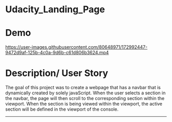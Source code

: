 # Udacity_Landing_Page


# Demo



https://user-images.githubusercontent.com/80648971/172992447-9472d9af-125b-4c0a-9d6b-c61d806b3624.mp4


# Description/ User Story

The goal of this project was to create a webpage that has a navbar that is dynamically created by solely javaScript.
When the user selects a section in the navbar, the page will then scroll to the corresponding section within the viewport.
When the section is being viewed within the viewport, the active section will be defined in the viewport of the console.

---

